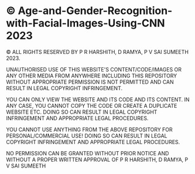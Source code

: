 # © Age-and-Gender-Recognition-with-Facial-Images-Using-CNN 2023

© ALL RIGHTS RESERVED BY P R HARSHITH, D RAMYA, P V SAI SUMEETH 2023. 

UNAUTHORISED USE OF THIS WEBSITE'S CONTENT/CODE/IMAGES OR ANY OTHER MEDIA FROM ANYWHERE INCLUDING THIS REPOSITORY WITHOUT APPROPRIATE PERMISSION IS NOT PERMITTED
AND CAN RESULT IN LEGAL COPYRIGHT INFRINGEMENT.

YOU CAN ONLY VIEW THE WEBSITE AND ITS CODE AND ITS CONTENT. IN ANY CASE, YOU CANNOT COPY THE CODE OR CREATE A DUPLICATE WEBSITE ETC.
DOING SO CAN RESULT IN LEGAL COPYRIGHT INFRINGEMENT AND APPROPRIATE LEGAL PROCEDURES.

YOU CANNOT USE ANYTHING FROM THE ABOVE REPOSITORY FOR PERSONAL/COMMERCIAL USE! DOING SO CAN RESULT IN LEGAL COPYRIGHT INFRINGEMENT AND APPROPRIATE LEGAL PROCEDURES.

NO PERMISSION CAN BE GRANTED WITHOUT PRIOR NOTICE AND WITHOUT A PROPER WRITTEN APPROVAL OF P R HARSHITH, D RAMYA, P V SAI SUMEETH

